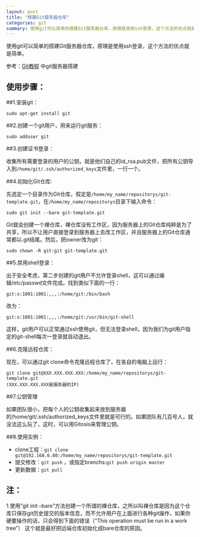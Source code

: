 ```yaml
---
layout: post
title: "搭建Git服务器仓库"
categories: git
summary: 使用git可以简单的搭建Git服务器仓库，原理是使用ssh登录，这个方法的优点就是简单。
---
```


使用git可以简单的搭建Git服务器仓库，原理是使用ssh登录，这个方法的优点就是简单。

参考：[Git教程](http://www.liaoxuefeng.com/wiki/0013739516305929606dd18361248578c67b8067c8c017b000) 中git服务器搭建

使用步骤：
----------
##1.安装git：

    sudo apt-get install git

##2.创建一个git用户，用来运行git服务：

    sudo adduser git

##3.创建证书登录：  

收集所有需要登录的用户的公钥，就是他们自己的id_rsa.pub文件，把所有公钥导入到`/home/git/.ssh/authorized_keys`文件里，一行一个。

##4.初始化Git仓库:  

先选定一个目录作为Git仓库，假定是`/home/my_name/repositorys/git-template.git`，在`/home/my_name/repositorys`目录下输入命令：

    sudo git init --bare git-template.git

Git就会创建一个裸仓库，裸仓库没有工作区，因为服务器上的Git仓库纯粹是为了共享，所以不让用户直接登录到服务器上去改工作区，并且服务器上的Git仓库通常都以.git结尾。然后，把owner改为git：  

    sudo chown -R git:git git-template.git

##5.禁用shell登录：

出于安全考虑，第二步创建的git用户不允许登录shell，这可以通过编辑/etc/passwd文件完成。找到类似下面的一行：   

    git:x:1001:1001:,,,:/home/git:/bin/bash

改为：   

    git:x:1001:1001:,,,:/home/git:/usr/bin/git-shell

这样，git用户可以正常通过ssh使用git，但无法登录shell，因为我们为git用户指定的git-shell每次一登录就自动退出。

##6.克隆远程仓库：

现在，可以通过git clone命令克隆远程仓库了，在各自的电脑上运行：  

    git clone git@XXX.XXX.XXX.XXX:/home/my_name/repositorys/git-template.git
	(XXX.XXX.XXX.XXX是服务器的IP)

##7.公钥管理

如果团队很小，把每个人的公钥收集起来放到服务器的/home/git/.ssh/authorized_keys文件里就是可行的。如果团队有几百号人，就没法这么玩了，这时，可以用Gitosis来管理公钥。

##8.使用实例：

- clone工程：`git clone git@192.168.6.80:/home/my_name/repositorys/git-template.git`
- 提交修改：`git push` ，或指定branchs:`git push origin master`
- 更新数据：`git pull`

注：
-------
 1.使用”git init –bare”方法创建一个所谓的裸仓库，之所以叫裸仓库是因为这个仓库只保存git历史提交的版本信息，而不允许用户在上面进行各种git操作，如果你硬要操作的话，只会得到下面的错误（”This operation must be run in a work tree”）
这个就是最好把远端仓库初始化成bare仓库的原因。

